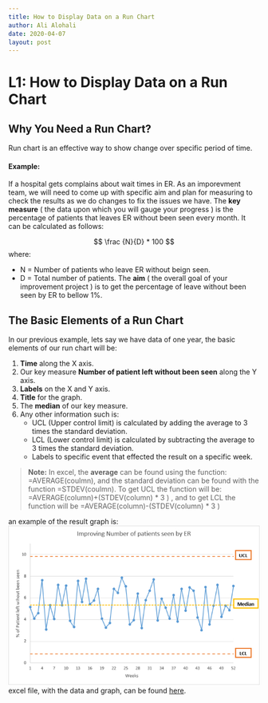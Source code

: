 ```yaml
---
title: How to Display Data on a Run Chart
author: Ali Alohali
date: 2020-04-07
layout: post
---
```

 

# L1: How to Display Data on a Run Chart

## Why You Need a Run Chart?

Run chart is an effective way to show change over specific period of time.

#### Example:

If a hospital gets complains about wait times in ER. As an imporevment team, we will need to come up with specific aim and plan for measuring to check the results as we do changes to fix the issues we have. 
The **key measure** ( the data upon which you will gauge your progress ) is the percentage of patients that leaves ER without been seen every month. It can be calculated as follows:

$$
 \frac {N}{D} * 100
$$
where:
 - N = Number of patients who leave ER without beign seen.
 - D = Total number of patients.
The **aim** ( the overall goal of your improvement project ) is to get the percentage of leave without been seen by ER to bellow 1%.

## The Basic Elements of a Run Chart
In our previous example, lets say we have data of one year, the basic elements of our run chart will be:

 1. **Time** along the X axis.
 2. Our key measure **Number of patient left without been seen** along the Y axis.
 3. **Labels** on the X and Y axis.
 4. **Title** for the graph.
 5. The **median** of our key measure.
 6. Any other information such is:
	 - UCL (Upper control limit) is calculated by adding the average to 3 times the standard deviation.
	 - LCL (Lower control limit) is calculated by subtracting the average to 3 times the standard deviation.
	 - Labels to specific event that effected the result on a specific week.
> **Note:** In excel, the **average** can be found using the function: =AVERAGE(coulmn), and the standard deviation can be found with the function =STDEV(coulmn). To get UCL the function will be:
> =AVERAGE(column)+(STDEV(column) * 3 ) , and to get LCL the function will be =AVERAGE(column)-(STDEV(column) * 3 )

an example of the result graph is:
![](/img/L1-1.jpg)
excel file, with the data and graph, can be found [here](/xlsx/L1-1.xlsx).
